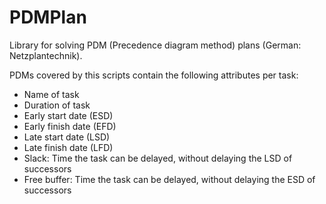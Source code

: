 # PDMPlan
Library for solving PDM (Precedence diagram method) plans (German: Netzplantechnik).

PDMs covered by this scripts contain the following attributes per task:
- Name of task
- Duration of task
- Early start date (ESD)
- Early finish date (EFD)
- Late start date (LSD)
- Late finish date (LFD)
- Slack: Time the task can be delayed, without delaying the LSD of successors
- Free buffer: Time the task can be delayed, without delaying the ESD of successors
